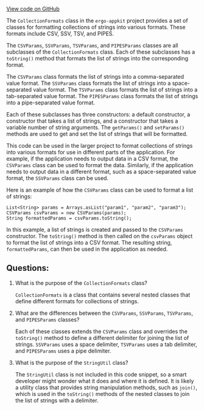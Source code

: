 [View code on GitHub](https://github.com/ergoplatform/ergo-appkit/java-client-generated/src/main/java/org/ergoplatform/explorer/client/CollectionFormats.java)

The `CollectionFormats` class in the `ergo-appkit` project provides a set of classes for formatting collections of strings into various formats. These formats include CSV, SSV, TSV, and PIPES. 

The `CSVParams`, `SSVParams`, `TSVParams`, and `PIPESParams` classes are all subclasses of the `CollectionFormats` class. Each of these subclasses has a `toString()` method that formats the list of strings into the corresponding format. 

The `CSVParams` class formats the list of strings into a comma-separated value format. The `SSVParams` class formats the list of strings into a space-separated value format. The `TSVParams` class formats the list of strings into a tab-separated value format. The `PIPESParams` class formats the list of strings into a pipe-separated value format. 

Each of these subclasses has three constructors: a default constructor, a constructor that takes a list of strings, and a constructor that takes a variable number of string arguments. The `getParams()` and `setParams()` methods are used to get and set the list of strings that will be formatted. 

This code can be used in the larger project to format collections of strings into various formats for use in different parts of the application. For example, if the application needs to output data in a CSV format, the `CSVParams` class can be used to format the data. Similarly, if the application needs to output data in a different format, such as a space-separated value format, the `SSVParams` class can be used. 

Here is an example of how the `CSVParams` class can be used to format a list of strings:

```
List<String> params = Arrays.asList("param1", "param2", "param3");
CSVParams csvParams = new CSVParams(params);
String formattedParams = csvParams.toString();
```

In this example, a list of strings is created and passed to the `CSVParams` constructor. The `toString()` method is then called on the `csvParams` object to format the list of strings into a CSV format. The resulting string, `formattedParams`, can then be used in the application as needed.
## Questions: 
 1. What is the purpose of the `CollectionFormats` class?
    
    `CollectionFormats` is a class that contains several nested classes that define different formats for collections of strings.

2. What are the differences between the `CSVParams`, `SSVParams`, `TSVParams`, and `PIPESParams` classes?
    
    Each of these classes extends the `CSVParams` class and overrides the `toString()` method to define a different delimiter for joining the list of strings. `SSVParams` uses a space delimiter, `TSVParams` uses a tab delimiter, and `PIPESParams` uses a pipe delimiter.

3. What is the purpose of the `StringUtil` class?
    
    The `StringUtil` class is not included in this code snippet, so a smart developer might wonder what it does and where it is defined. It is likely a utility class that provides string manipulation methods, such as `join()`, which is used in the `toString()` methods of the nested classes to join the list of strings with a delimiter.